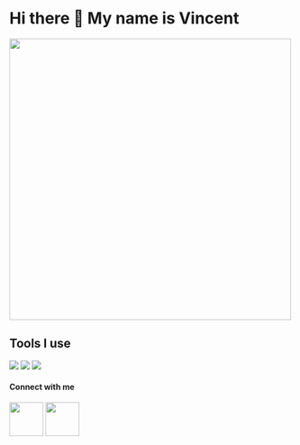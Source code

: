 # Hi there 👋 My name is Vincent

<img src="https://internetofbusiness.com/wp-content/uploads/2016/02/big-data-opportunity-300x146.jpg" width="500px">

## Tools I use

<img src="https://img.shields.io/badge/MySQL-005C84?style=for-the-badge&logo=mysql&logoColor=white">

<img src="https://img.shields.io/badge/PostgreSQL-316192?style=for-the-badge&logo=postgresql&logoColor=white">

<img src="https://img.shields.io/badge/Python-FFD43B?style=for-the-badge&logo=python&logoColor=blue">

#### Connect with me 
<a href="https://www.linkedin.com/in/uzochukwu-onwuegbu-9300331b0/"><img src="https://cdn-icons-png.flaticon.com/512/174/174857.png" width="60" /></a>
<a href="https://twitter.com/VincentdePaul6"><img src="https://cdn4.iconfinder.com/data/icons/social-media-icons-the-circle-set/48/twitter_circle-512.png" width="60" /></a>

<!--
**Uzochukwu001/Uzochukwu001** is a ✨ _special_ ✨ repository because its `README.md` (this file) appears on your GitHub profile.

Here are some ideas to get you started:

- 🔭 I’m currently working on ...
- 🌱 I’m currently learning ...
- 👯 I’m looking to collaborate on ...
- 🤔 I’m looking for help with ...
- 💬 Ask me about ...
- 📫 How to reach me: ...
- 😄 Pronouns: ...
- ⚡ Fun fact: ...
-->

